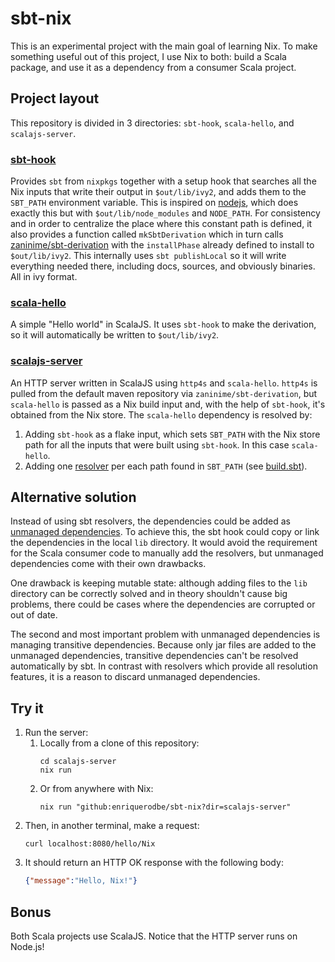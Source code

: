 # sbt-nix

This is an experimental project with the main goal of learning Nix.
To make something useful out of this project, I use Nix to both: build a Scala package, and use
it as a dependency from a consumer Scala project.

## Project layout

This repository is divided in 3 directories: `sbt-hook`, `scala-hello`, and `scalajs-server`.

### [sbt-hook](sbt-hook)

Provides `sbt` from `nixpkgs` together with a setup hook that searches all the Nix inputs that write
their output in `$out/lib/ivy2`, and adds them to the `SBT_PATH` environment variable. This is
inspired on [nodejs](https://github.com/NixOS/nixpkgs/tree/master/pkgs/development/web/nodejs),
which does exactly this but with `$out/lib/node_modules` and `NODE_PATH`.
For consistency and in order to centralize the place where this constant path is defined, it also
provides a function called `mkSbtDerivation` which in turn
calls [zaninime/sbt-derivation](https://github.com/zaninime/sbt-derivation) with the `installPhase`
already defined to install to `$out/lib/ivy2`. This internally uses `sbt publishLocal` so it will
write everything needed there, including docs, sources, and obviously binaries. All in ivy format.

### [scala-hello](scala-hello)

A simple "Hello world" in ScalaJS. It uses `sbt-hook` to make the derivation, so it will
automatically be written to `$out/lib/ivy2`.

### [scalajs-server](scalajs-server)

An HTTP server written in ScalaJS using `http4s` and `scala-hello`. `http4s` is pulled from the
default maven repository via `zaninime/sbt-derivation`, but `scala-hello` is passed as a Nix build
input and, with the help of `sbt-hook`, it's obtained from the Nix store.
The `scala-hello` dependency is resolved by:

1. Adding `sbt-hook` as a flake input, which sets `SBT_PATH` with the Nix store path for all the
   inputs that were built using `sbt-hook`. In this case `scala-hello`.
2. Adding one [resolver](https://www.scala-sbt.org/1.x/docs/Resolvers.html) per each path found
   in `SBT_PATH` (see [build.sbt](scalajs-server/build.sbt)).

## Alternative solution

Instead of using sbt resolvers, the dependencies could be added as
[unmanaged dependencies](https://www.scala-sbt.org/1.x/docs/Library-Dependencies.html#Unmanaged+dependencies).
To achieve this, the sbt hook could copy or link the dependencies in the local `lib` directory.
It would avoid the requirement for the Scala consumer code to manually add the resolvers, but
unmanaged dependencies come with their own drawbacks.

One drawback is keeping mutable state: although adding files to the `lib` directory can be correctly
solved and in theory shouldn't cause big problems, there could be cases where the dependencies are
corrupted or out of date.

The second and most important problem with unmanaged dependencies is managing transitive
dependencies. Because only jar files are added to the unmanaged dependencies, transitive
dependencies can't be resolved automatically by sbt. In contrast with resolvers which provide all
resolution features, it is a reason to discard unmanaged dependencies.

## Try it

1. Run the server:
   1. Locally from a clone of this repository:
      ```shell
      cd scalajs-server
      nix run
      ```
   2. Or from anywhere with Nix:
      ```shell
      nix run "github:enriquerodbe/sbt-nix?dir=scalajs-server"
      ```
2. Then, in another terminal, make a request:
   ```shell
   curl localhost:8080/hello/Nix
   ```
3. It should return an HTTP OK response with the following body:
   ```json
   {"message":"Hello, Nix!"}
   ```

## Bonus

Both Scala projects use ScalaJS. Notice that the HTTP server runs on Node.js!
